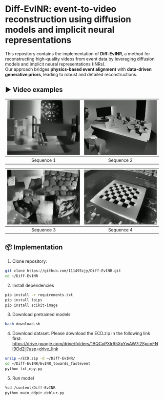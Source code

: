 # Diff-EvINR: event-to-video reconstruction using diffusion models and implicit neural representations

This repository contains the implementation of **Diff-EvINR**, a method for reconstructing high-quality videos from event data by leveraging diffusion models and implicit neural representations (INRs).  
Our approach bridges **physics-based event alignment** with **data-driven generative priors**, leading to robust and detailed reconstructions.


## ▶️ Video examples

| ![Sequence1](https://github.com/111495zjy/Video_examples_of_Diff-EvINR/raw/main/sequence1.gif) | ![Sequence2](https://github.com/111495zjy/Video_examples_of_Diff-EvINR/raw/main/sequence2.gif) |
|:--:|:--:|
|Sequence 1|Sequence 2|

| ![Sequence3](https://github.com/111495zjy/Video_examples_of_Diff-EvINR/raw/main/sequence3.gif) | ![Sequence4](https://github.com/111495zjy/Video_examples_of_Diff-EvINR/raw/main/sequence4.gif) |
|:--:|:--:|
|Sequence 3|Sequence 4|

## 📦 Implementation

1. Clone repository:

```bash
git clone https://github.com/111495zjy/Diff-EvINR.git
cd ~/Diff-EvINR
```
2. Install dependencies
 ```bash
pip install -r requirements.txt
pip install lpips
pip install scikit-image
 ```

3. Download pretrained models
 ```bash
bash download.sh
 ```
4. Download dataset. Please download the ECD.zip in the following link first: https://drive.google.com/drive/folders/1BQCoPXlr65XpYwAW7i2SpcnFNi9Od2ij?usp=drive_link
 ```bash   
unzip ~/ECD.zip -d ~/Diff-EvINR/
cd ~/Diff-EvINR/EvINR_towards_fastevent
python txt_npy.py
 ```
5. Run model
 ```bash
%cd /content/Diff-EvINR
python main_ddpir_deblur.py
 ```
